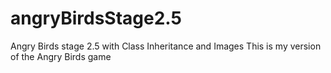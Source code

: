 # angryBirdsStage2.5
Angry Birds stage 2.5 with Class Inheritance and Images
This is my version of the Angry Birds game